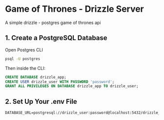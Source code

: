 # Game of Thrones - Drizzle Server

A simple drizzle - postgres game of thrones api

## 1. Create a PostgreSQL Database

Open Postgres CLI

```bash
psql -U postgres
```

Then inside the CLI:

```sql
CREATE DATABASE drizzle_app;
CREATE USER drizzle_user WITH PASSWORD 'password';
GRANT ALL PRIVILEGES ON DATABASE drizzle_app TO drizzle_user;
```

## 2. Set Up Your .env File
```.env
DATABASE_URL=postgresql://drizzle_user:password@localhost:5432/drizzle_app
```
